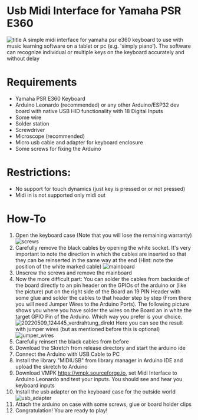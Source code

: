 # Usb Midi Interface for Yamaha PSR E360
![title](https://github.com/user-attachments/assets/5e19b155-ed9c-4c62-a946-06533dfe7f22)
A simple midi interface for yamaha psr e360 keyboard to use with music learning software on a tablet or pc (e.g. 'simply piano'). 
The software can recognize individual or multiple keys on the keyboard
 accurately and without delay

# Requirements
* Yamaha PSR E360 Keyboard
* Arduino Leonardo (recommended) or any other Arduino/ESP32 dev board with native USB HID functionality with 18 Digital Inputs
* Some wire
* Solder station
* Screwdriver
* Microscope (recommended)
* Micro usb cable and adapter for keyboard enclosure
* Some screws for fixing the Arduino

# Restrictions:
* No support for touch dynamics (just key is pressed or or not pressed)
* Midi in is not supported only midi out

# How-To
1. Open the keyboard case (Note that you will lose the remaining warranty) ![screws](https://github.com/user-attachments/assets/bbcd0ccd-3c16-4224-841f-c1229925b69e)
2. Carefully remove the black cables by opening the white socket. It's very important to note the direction in which the cables are inserted so that they can be reinserted in the same way at the end (Hint: note the position of the white marked cable)  ![mainboard](https://github.com/user-attachments/assets/5ffe689c-2cd0-464d-83ab-ce3d05781627)
3. Unscrew the screws and remove the mainboard
4. Now the more difficult part: You can solder the cables from backside of the board directly to an pin header on the GPIOs of the arduino or (like the picture) put on the right side of the Board an 19 PIN Header with some glue and solder the cables to that header step by step (From there you will need Jumper Wires to the Arduino Ports). The following picture shows you where you have solder the wires on the Board an in white the target GPIO Pin of the Arduino. Which way you prefer is your choice. ![20220509_124445_verdrahtung_direkt](https://github.com/user-attachments/assets/9adffc1d-a2fc-4815-8e37-f4350df06015) Here you can see the result with jumper wires (but as mentioned before this is optional) ![jumper_wires](https://github.com/user-attachments/assets/0a221dd5-db40-4e67-966b-9aded31f5ab2)
5. Carefully reinsert the black cables from before 
6. Download the Skretch from release directory and start the arduino ide
7. Connect the Arduino with USB Cable to PC
8. Install the library "MIDIUSB" from library manager in Arduino IDE and upload the skretch to Arduino 
9. Download VMPK https://vmpk.sourceforge.io, set Midi Interface to Arduino Leonardo and test your inputs. You should see and hear you keyboard inputs
10. Install the usb adapter on the keyboard case for the outside world ![usb_adapter](https://github.com/user-attachments/assets/a71c92b3-18c8-4a13-b470-ad198eb77fa7)
11. Attach the arduino on case with some screws, glue or board holder clips
12. Congratulation! You are ready to play!
